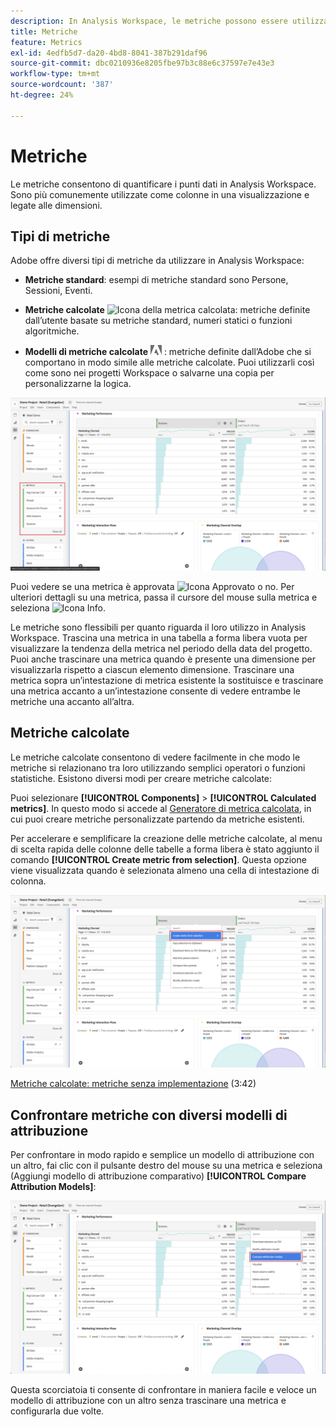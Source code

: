 ```yaml
---
description: In Analysis Workspace, le metriche possono essere utilizzate in due modi.
title: Metriche
feature: Metrics
exl-id: 4edfb5d7-da20-4bd8-8041-387b291daf96
source-git-commit: dbc0210936e8205fbe97b3c88e6c37597e7e43e3
workflow-type: tm+mt
source-wordcount: '387'
ht-degree: 24%

---
```


# Metriche

Le metriche consentono di quantificare i punti dati in Analysis Workspace. Sono più comunemente utilizzate come colonne in una visualizzazione e legate alle dimensioni.

## Tipi di metriche

Adobe offre diversi tipi di metriche da utilizzare in Analysis Workspace:

* **Metriche standard**: esempi di metriche standard sono Persone, Sessioni, Eventi.

* **Metriche calcolate** ![Icona della metrica calcolata](https://spectrum.adobe.com/static/icons/workflow_18/Smock_Calculator_18_N.svg): metriche definite dall’utente basate su metriche standard, numeri statici o funzioni algoritmiche.

* **Modelli di metriche calcolate**  <img src="./assets/adobe-logo.svg" width="18"> : metriche definite dall’Adobe che si comportano in modo simile alle metriche calcolate. Puoi utilizzarli così come sono nei progetti Workspace o salvarne una copia per personalizzarne la logica.


![Pannello Workspace che evidenzia Metriche nel riquadro a sinistra.](assets/cja-metrics.png)

Puoi vedere se una metrica è approvata ![Icona Approvato](https://spectrum.adobe.com/static/icons/ui_18/CheckmarkSize100.svg)  o no. Per ulteriori dettagli su una metrica, passa il cursore del mouse sulla metrica e seleziona ![Icona Info](https://spectrum.adobe.com/static/icons/workflow_18/Smock_InfoOutline_18_N.svg).


Le metriche sono flessibili per quanto riguarda il loro utilizzo in Analysis Workspace. Trascina una metrica in una tabella a forma libera vuota per visualizzare la tendenza della metrica nel periodo della data del progetto. Puoi anche trascinare una metrica quando è presente una dimensione per visualizzarla rispetto a ciascun elemento dimensione. Trascinare una metrica sopra un’intestazione di metrica esistente la sostituisce e trascinare una metrica accanto a un’intestazione consente di vedere entrambe le metriche una accanto all’altra.

## Metriche calcolate

Le metriche calcolate consentono di vedere facilmente in che modo le metriche si relazionano tra loro utilizzando semplici operatori o funzioni statistiche. Esistono diversi modi per creare metriche calcolate:

Puoi selezionare **[!UICONTROL Components]** > **[!UICONTROL Calculated metrics]**. In questo modo si accede al [Generatore di metrica calcolata](/help/components/calc-metrics/calc-metr-overview.md), in cui puoi creare metriche personalizzate partendo da metriche esistenti.

Per accelerare e semplificare la creazione delle metriche calcolate, al menu di scelta rapida delle colonne delle tabelle a forma libera è stato aggiunto il comando **[!UICONTROL Create metric from selection]**. Questa opzione viene visualizzata quando è selezionata almeno una cella di intestazione di colonna.

![Evidenziazione del pannello Workspace Crea da selezione](assets/create-metric-from-selection.png)

[Metriche calcolate: metriche senza implementazione](https://experienceleague.adobe.com/docs/analytics-learn/tutorials/components/calculated-metrics/calculated-metrics-implementationless-metrics.html?lang=it) (3:42)

## Confrontare metriche con diversi modelli di attribuzione

Per confrontare in modo rapido e semplice un modello di attribuzione con un altro, fai clic con il pulsante destro del mouse su una metrica e seleziona (Aggiungi modello di attribuzione comparativo) **[!UICONTROL Compare Attribution Models]**:

![Evidenziazione del pannello Workspace Confronta modelli di attribuzione](assets/compare-attribution.png)

Questa scorciatoia ti consente di confrontare in maniera facile e veloce un modello di attribuzione con un altro senza trascinare una metrica e configurarla due volte.
